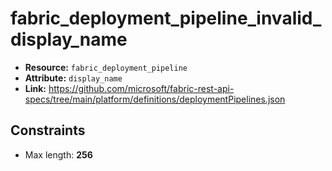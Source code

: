 # fabric_deployment_pipeline_invalid_display_name

- **Resource:** `fabric_deployment_pipeline`
- **Attribute:** `display_name`
- **Link:** https://github.com/microsoft/fabric-rest-api-specs/tree/main/platform/definitions/deploymentPipelines.json

## Constraints
- Max length: **256**